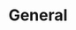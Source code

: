 ---
layout: "redirect"
redirect: "/docs/general/initial-navigation.html"
title: "General"
mainPage: false
weight: 7
---
